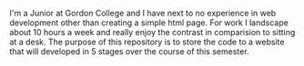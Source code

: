 I'm a Junior at Gordon College and I have next to no experience in web development other than creating a simple html page. For work I landscape about 10 hours a week and really enjoy the contrast in comparision to sitting at a desk.
The purpose of this repository is to store the code to a website that will developed in 5 stages over the course of this semester.
